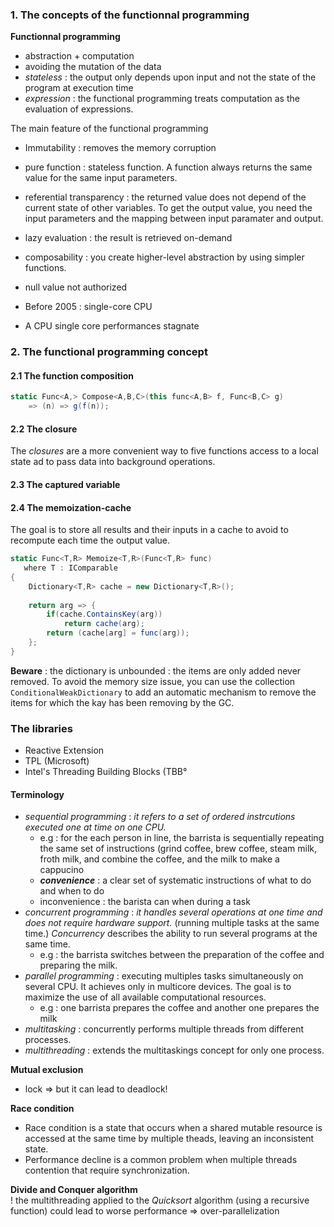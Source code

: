 

### 1. The concepts of the functionnal programming

__Functionnal programming__
* abstraction + computation  
* avoiding the mutation of the data  
* _stateless_ : the output only depends upon input and not the state of the program at execution time  
* _expression_ : the functional programming treats computation as the evaluation of expressions.  

The main feature of the functional programming
* Immutability : removes the memory corruption  
* pure function : stateless function. A function always returns the same value for the same input parameters.  
* referential transparency : the returned value does not depend of the current state of other variables. To get the output value, you need the input parameters and the mapping between input paramater and output.
* lazy evaluation : the result is retrieved on-demand
* composability : you create higher-level abstraction by using simpler functions.
* null value not authorized 


* Before 2005 : single-core CPU
* A CPU single core performances stagnate

### 2. The functional programming concept

#### 2.1 The function composition

```csharp
static Func<A,> Compose<A,B,C>(this func<A,B> f, Func<B,C> g) 
    => (n) => g(f(n));
```    

#### 2.2 The closure

The _closures_ are a more convenient way to five functions access to a local state ad to pass data into background operations.

#### 2.3 The captured variable


#### 2.4 The memoization-cache

The goal is to store all results and their inputs in a cache to avoid to recompute each time the output value.

```csharp
static Func<T,R> Memoize<T,R>(Func<T,R> func)
   where T : IComparable
{
    Dictionary<T,R> cache = new Dictionary<T,R>();
    
    return arg => {
        if(cache.ContainsKey(arg))
            return cache(arg);
        return (cache[arg] = func(arg));    
    };
}
```

__Beware__ : the dictionary is unbounded : the items are only added never removed. To avoid the memory size issue, you can use the collection ``` ConditionalWeakDictionary ``` to add an automatic mechanism to remove the items for which the kay has been removing by the GC.


### The libraries
- Reactive Extension
- TPL (Microsoft)
- Intel's Threading Building Blocks (TBB°

#### Terminology

* _sequential programming_ : _it refers to a set of ordered instrcutions executed one at time on one CPU._
    * e.g : for the each person in line, the barrista is sequentially repeating the same set of instructions (grind coffee, brew coffee, steam milk, froth milk, and combine the coffee, and the milk to make a cappucino  
    * __*convenience*__ : a clear set of systematic instructions of what to do and when to do  
    * inconvenience : the barista can when during a task
* _concurrent programming_ : _it handles several operations at one time and does not require hardware support._ (running multiple tasks at the same time.) _Concurrency_ describes the ability to run several programs at the same time.
    * e.g : the barrista switches between the preparation of the coffee and preparing the milk.
* _parallel programming_ : executing multiples tasks simultaneously on several CPU. It achieves only in multicore devices. The goal is to maximize the use of all available computational resources.
    * e.g : one barrista prepares the coffee and another one prepares the milk
* _multitasking_ : concurrently performs multiple threads from different processes.
* _multithreading_ : extends the multitaskings concept for only one process.


    
__Mutual exclusion__
* lock => but it can lead to deadlock!

__Race condition__
* Race condition is a state that occurs when a shared mutable resource is accessed at the same time by multiple theads, leaving an inconsistent state.  
* Performance decline is a common problem when multiple threads contention that require synchronization.


__Divide and Conquer algorithm__  
! the multithreading applied to the _Quicksort_ algorithm (using a recursive function) could lead to worse performance => over-parallelization



  
  



